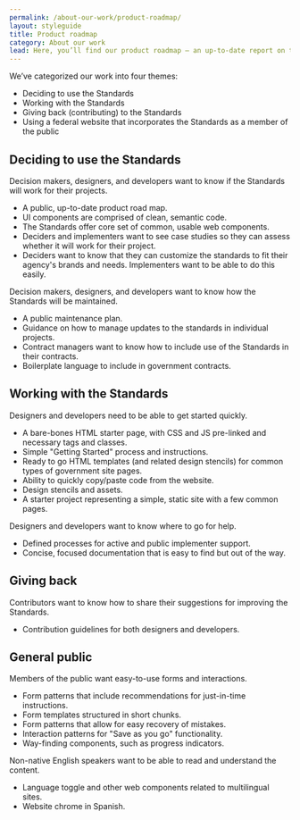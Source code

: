 ```yaml
---
permalink: /about-our-work/product-roadmap/
layout: styleguide
title: Product roadmap
category: About our work
lead: Here, you’ll find our product roadmap — an up-to-date report on the work we’re doing.
---
```


<p class="usa-font-lead">We’ve categorized our work into four themes:</p>

<ul class="usa-content-list usa-font-lead">
  <li>Deciding to use the Standards</li>
  <li>Working with the Standards</li>
  <li>Giving back (contributing) to the Standards</li>
  <li>Using a federal website that incorporates the Standards as a member of the public</li>
</ul>

## Deciding to use the Standards

Decision makers, designers, and developers want to know if the Standards will work for their projects.

- A public, up-to-date product road map.
- UI components are comprised of clean, semantic code.
- The Standards offer core set of common, usable web components.
- Deciders and implementers want to see case studies so they can assess whether it will work for their project.
- Deciders want to know that they can customize the standards to fit their agency's brands and needs. Implementers want to be able to do this easily.

Decision makers, designers, and developers want to know how the Standards will be maintained.

- A public maintenance plan.
- Guidance on how to manage updates to the standards in individual projects.
- Contract managers want to know how to include use of the Standards in their contracts.
- Boilerplate language to include in government contracts.

## Working with the Standards

Designers and developers need to be able to get started quickly.

- A bare-bones HTML starter page, with CSS and JS pre-linked and necessary tags and classes.
- Simple "Getting Started" process and instructions.
- Ready to go HTML templates (and related design stencils) for common types of government site pages.
- Ability to quickly copy/paste code from the website.
- Design stencils and assets.
- A starter project representing a simple, static site with a few common pages.

Designers and developers want to know where to go for help.

- Defined processes for active and public implementer support.
- Concise, focused documentation that is easy to find but out of the way.

## Giving back

Contributors want to know how to share their suggestions for improving the Standards.

- Contribution guidelines for both designers and developers.

## General public

Members of the public want easy-to-use forms and interactions.

- Form patterns that include recommendations for just-in-time instructions.
- Form templates structured in short chunks.
- Form patterns that allow for easy recovery of mistakes.
- Interaction patterns for "Save as you go" functionality.
- Way-finding components, such as progress indicators.

Non-native English speakers want to be able to read and understand the content.

- Language toggle and other web components related to multilingual sites.
- Website chrome in Spanish.
